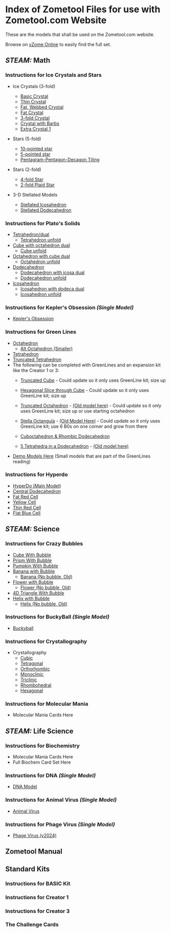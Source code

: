 


# Index of Zometool Files for use with Zometool.com Website
These are the models that shall be used on the Zometool.com website. 

Browse on [vZome Online](https://www.vzome.com/app/browser/?user=zometool) to easily find the full set. 

## *STEAM:* Math

### Instructions for Ice Crystals and Stars
<!-- >
  <details>
    <summary>
      <h4> Ice Crystals (Expand list) </h4>
    </summary>
  </details> 

  <details>
    <summary>
      <h4> Stellated Models (Expand list) </h4>
    </summary>
  </details> 
  < -->

  - Ice Crystals (3-fold)
    - [Basic Crystal](./2025/07/22/12-50-12-KRI-2d-3fold-1/)
    - [Thin Crystal](./2025/07/22/12-51-20-KRI-2d-3fold-2/)
    - [Fat, Webbed Crystal](./2025/07/22/12-52-05-KRI-2d-3fold-3/)
    - [Fat Crystal](./2025/07/22/12-54-02-KRI-2d-3fold-4/)
    - [3-fold Crystal](./2025/07/22/12-55-03-KRI-2d-3fold-5/)
    - [Crystal with Barbs](./2025/07/22/12-56-08-KRI-2d-3fold-6/)
    - [Extra Crystal 1](./2025/07/22/13-05-12-A13-Ice-Crystal-1-B0s/)

  - Stars (5-fold)
    - [10-pointed star](./2025/07/22/12-57-02-KRI-2d-5fold-1/)
    - [5-pointed star](./2025/07/22/12-58-09-KRI-2d-5fold-2/)
    - [Pentagram-Pentagon-Decagon Tiling](./2025/07/22/12-59-01-KRI-2d-5fold-3/)

  - Stars (2-fold)
    - [4-fold Star](./2025/07/22/13-01-02-KRI-2d-2fold-1/)
    - [2-fold Plaid Star](./2025/07/22/13-02-09-KRI-2d-2fold-2/)
  - 3-D Stellated Models
    - [Stellated Icosahedron](./2025/07/22/13-03-01-KRI+_Stellated-Icosa/)
    - [Stellated Dodecahedron](./2025/07/22/13-03-32-KRI+_Stellated-Dodeca/)

### Instructions for Plato's Solids
  <!-- - Preliminary set can be found at [v2024-04](./2024/04/28/) -->
  - [Tetrahedron/dual](./2025/07/18/11-25-39-SOL-4-Tetra/)
    - [Tetrahedron unfold](./2025/07/18/11-27-16-SOL-4-Tetra-Unfold/)
  - [Cube with octahedron dual](./2025/07/18/11-29-10-SOL-6-Cube/)
    - [Cube unfold](./2025/07/18/12-09-40-SOL-6-Cube-unfold/)
  - [Octahedron with cube dual](./2025/07/18/12-13-53-SOL-8-Octahedron/)
    - [Octahedron unfold](./2025/07/18/12-15-51-SOL-8-Octa-unfold/)
  - [Dodecahedron](./2025/07/18/12-18-25-SOL-12-Dodecahedron/)
    - [Dodecahedron with icosa dual](./2025/07/18/12-24-14-SOL-12-Dodeca-Dual2/)
    - [Dodecahedron unfold](./2025/07/18/12-29-38-SOL-12-Dodeca-unfold2/)
  - [Icosahedron](./2025/07/18/12-33-37-SOL-20-Icosa2/)
    - [Icosahedron with dodeca dual](./2025/07/18/12-34-40-SOL-20-Icosa-Dual/)
    - [Icosahedron unfold](./2025/07/18/12-36-01-SOL-20-Icosa-unfold/)

### Instructions for Kepler's Obsession *(Single Model)*
  - [Kepler's Obsession](./2025/03/20/06-44-08-528Z-PRJ-KPK-Keplers-Obsession/)

### Instructions for Green Lines
  - [Octahedron](./2025/04/16/11-55-21-GRN-octahedron-good-1/)
    - [Alt Octahedron (Smaller)](./2025/04/16/12-05-12-GRN-octahedron-better2-OnlyGRN/) 
  - [Tetrahedron](./2025/04/15/21-58-01-GRN-Tetrahedron/)
  - [Truncated Tetrahedron](./2025/04/15/22-59-01-GRN-Trunc-Tetra-OL/)
  - The following can be completed with GreenLines and an expansion kit like the Creator 1 or 3: 
    - [Truncated Cube](./2025/04/15/22-46-50-GRN+ZT1-TruncCube/) - Could update so it only uses GreenLine kit; size up
    
    - [Hexagonal Slice through Cube](./2025/04/15/23-10-55-GRN-HexSliceThruCube/) - Could update so it only uses GreenLine kit; size up
    - [Truncated Octahedron](./2025/04/15/23-18-09-GRN-TruncOcta/) - [(Old model here)](./2024/04/26/16-22-53-TruncatedOctahedron/) - Could update so it only uses GreenLine kit; size up or use starting octahedron
    - [Stella Octangula](./2025/04/15/23-25-47-GRN-StellaOctangula/) - [(Old Model Here)](./2024/04/26/16-21-28-StellaOctangula/) - Could update so it only uses GreenLine kit; use 6 B0s on one corner and grow from there
    - [Cuboctahedron & Rhombic Dodecahedron](./2025/04/15/23-22-38-GRN-Cubocta+Rhombic-Dodeca/)
    - [5 Tetrahedra in a Dodecahedron](./2025/04/15/23-31-13-GRN-5Tetras/) - [(Old model here)](./2024/04/26/16-16-20-5Tetras/)<!-- File only showing finished -->
  - [Demo Models Here](./2025/04/15/) (Small models that are part of the GreenLines reading)

### Instructions for Hyperdo 
  - [HyperDo (Main Model)](./2025/03/07/19-49-23-582Z-PRJ-HYP-Model-1-HyperDo-Detailed---LC/)
  - [Central Dodecahedron](./2025/03/05/07-45-57-752Z-PRJ-HYP-Dodeca-by-Y1s/)
   - [Fat Red Cell](./2025/03/06/23-46-37-540Z-PRJ-HYP-model3-Fat-Red-Cell/)
  - [Yellow Cell](./2025/03/07/19-57-32-060Z-PRJ-HYP-Model-4-YellowCell/)
  - [Thin Red Cell](./2025/03/07/20-04-38-696Z-PRJ-HYP-Model-5-Thin-Red-Cell/)
  - [Flat Blue Cell](./2025/03/07/20-06-20-978Z-PRJ-HYP-Model-6-Blue-Flat-Cell/)

## *STEAM:* Science

### Instructions for Crazy Bubbles
 - [Cube With Bubble](./2025/03/25/19-37-46-989Z-PRJ-BUB-1-Hypercube-Wand-with-bubble/)
 - [Prism With Bubble](./2025/03/25/04-34-13-672Z-PRJ-BUB-2-Prism-Tri+bubble/) 
 - [Pumpkin With Bubble](./2025/03/25/04-37-06-005Z-PRJ-BUB-3-Pumpkin+bubble/) 
 - [Banana with Bubble](./2025/07/21/12-45-09-PRJ-BUB-4-Banana+bubble/)
   - [Banana (No bubble, Old)](./2025/03/25/05-14-04-117Z-PRJ-BUB-4-Banana/) [](./2024/04/30/)
 - [Flower with Bubble](./2025/07/21/13-07-23-PRJ-BUB-5-Flower+bubble-2/)
    - [Flower (No bubble, Old)](./2025/03/25/05-15-03-815Z-PRJ-BUB-5-Flower/)
 - [4D Triangle With Bubble](./2025/03/25/05-31-57-917Z-PRJ-BUB-6-Triangle-4D+bubble/)
 - [Helix with Bubble](./2025/07/21/13-27-59-PRJ-BUB-7-Spiral-Helix+bubble/)
   - [Helix (No bubble, Old)](./2025/03/25/05-35-04-013Z-PRJ-BUB-7-Spiral-Helix/)
 <!-- Other demo models -->

### Instructions for BuckyBall *(Single Model)*
  - [Buckyball](./2025/03/12/00-06-46-755Z-PRJ-BUK-Buckyball/)


### Instructions for Crystallography 
  <!--
  <details>
    <summary>
      <h4> Crystallography (Expand list) </h4>
    </summary>
    <ul>
    <li> <a href="./2025/"> Primitive Cubic </a> </li>
    </ul>
  </details> 
  -->

  - Crystallography
    - [Cubic](./2025/07/21/15-01-04-CRY-Cubic-F-All/)
    - [Tetragonal](./2025/07/21/14-53-32-CRY-Tetragonal-P-All/)
    - [Orthorhombic](./2025/07/21/14-56-53-CRY-Orthorhombic-F-All/)
    - [Monoclinic](./2025/07/21/15-02-07-CRY-Monoclinic-C-All/)
    - [Triclinic](./2025/07/21/14-54-01-CRY-Triclinic-P-Only/)
    - [Rhombohedral](./2025/07/21/14-55-30-CRY-Rhombohedral-P-Only/)
    - [Hexagonal](./2025/07/21/14-58-38-CRY-Hexagonal-P-Only/)

### Instructions for Molecular Mania
  - Molecular Mania Cards Here

## *STEAM:* Life Science

### Instructions for Biochemistry
  - Molecular Mania Cards Here
  - Full Biochem Card Set Here

### Instructions for DNA *(Single Model)*
  - [DNA Model](./2025/03/05/09-13-20-424Z-PRJ-DNA-mod1/)

### Instructions for Animal Virus *(Single Model)*
  - [Animal Virus](./2025/03/25/22-24-17-308Z-PRJ-VIR-Animal-Virus/)
  <!-- - [Animal Virus (No shadow scenes)](./2025/03/07/22-41-00-749Z-PRJ-VIR-Animal-Virus-2/) -->

### Instructions for Phage Virus *(Single Model)*
  - [Phage Virus (v2024)](./2024/05/09/13-16-00-Phage/)














## Zometool Manual

## Standard Kits
### Instructions for BASIC Kit
### Instructions for Creator 1
### Instructions for Creator 3
### The Challenge Cards


 <!-- If we want to use expanding lists -->
<style>
  summary > * {
          display: inline
        }
</style>

<!-- 
<details open>
<summary>
 <h3> Instructions for Crystallography </h3>
</summary>
</details> 
-->
